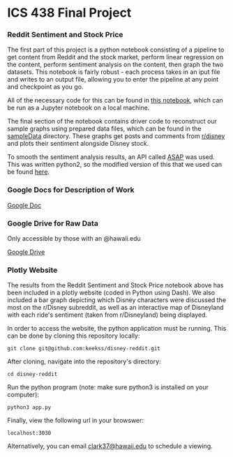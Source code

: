 # ICS 438 Final Project

### Reddit Sentiment and Stock Price

The first part of this project is a python notebook consisting of a pipeline to get content from Reddit and the stock market, perform linear regression on the content, perform sentiment 
analysis on the content, then graph the two datasets. This notebook is fairly robust - each process takes in an iput file and writes to an output 
file, allowing you to enter the pipeline at any point and checkpoint as you go. 

All of the necessary code for this can be found in [this notebook](https://github.com/keekss/disney-reddit), 
which can be run as a Jupyter notebook on a local machine.

The final section of the notebook contains driver code to reconstruct our sample graphs using prepared data files, which can be found in the 
[sampleData](https://github.com/keekss/disney-reddit/tree/master/sampleData) directory. These graphs get posts and comments from 
[r/disney](https://www.reddit.com/r/disney/) and plots their sentiment alongside Disney stock. 

To smooth the sentiment analysis results, an API called [ASAP](https://dawn.cs.stanford.edu/2017/08/07/asap/) was used. This was written python2, so 
the modified version of this that we used can be found [here](https://github.com/keekss/disney-reddit/blob/master/ASAP.ipynb). 

### Google Docs for Description of Work

[Google Doc](https://docs.google.com/document/d/1KjXD3TtvkG8EO8RG5Te5ZTCl0uc-ZWNRbF9h-VweEh4/edit)

### Google Drive for Raw Data

Only accessible by those with an @hawaii.edu

[Google Drive](https://drive.google.com/drive/folders/1jhhzseiX2Qi78ElHTuxlTIhRogJp4CAS?usp=sharing)

### Plotly Website

The results from the Reddit Sentiment and Stock Price notebook above has been included in a plotly website (coded in Python using Dash). We also included a bar graph depicting which Disney characters were discussed the most on the r/Disney subreddit, as well as an interactive map of Disneyland with each ride's sentiment (taken from r/Disneyland) being displayed. 

In order to access the website, the python application must be running. This can be done by cloning this repository locally: 

```
git clone git@github.com:keekss/disney-reddit.git
```

After cloning, navigate into the repository's directory:

```
cd disney-reddit
```

Run the python program (note: make sure python3 is installed on your computer):

```
python3 app.py
```

Finally, view the following url in your browswer:

```
localhost:3030
```

Alternatively, you can email <clark37@hawaii.edu> to schedule a viewing.

